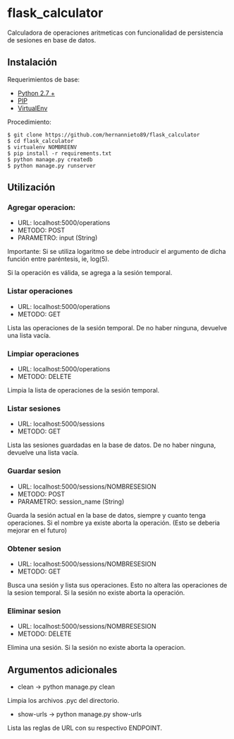 # flask_calculator

Calculadora de operaciones aritmeticas con funcionalidad de persistencia
de sesiones en base de datos.

## Instalación
Requerimientos de base:
- [Python 2.7 +](https://www.python.org/)
- [PIP](https://pip.pypa.io/en/stable/quickstart/)
- [VirtualEnv](https://virtualenv.pypa.io/en/stable/)

Procedimiento:
```
$ git clone https://github.com/hernannieto89/flask_calculator
$ cd flask_calculator
$ virtualenv NOMBREENV
$ pip install -r requirements.txt
$ python manage.py createdb
$ python manage.py runserver
```

## Utilización

### Agregar operacion:
- URL: localhost:5000/operations
- METODO: POST
- PARAMETRO: input (String)

Importante: Si se utiliza logaritmo se debe introducir el argumento de dicha
función entre paréntesis, ie, log(5).

Si la operación es válida, se agrega a la sesión temporal.

### Listar operaciones
- URL: localhost:5000/operations
- METODO: GET

Lista las operaciones de la sesión temporal.
De no haber ninguna, devuelve una lista vacía.

### Limpiar operaciones
- URL: localhost:5000/operations
- METODO: DELETE

Limpia la lista de operaciones de la sesión temporal.

### Listar sesiones
- URL: localhost:5000/sessions
- METODO: GET

Lista las sesiones guardadas en la base de datos.
De no haber ninguna, devuelve una lista vacía.

### Guardar sesion
- URL: localhost:5000/sessions/NOMBRESESION
- METODO: POST
- PARAMETRO: session_name (String)

Guarda la sesión actual en la base de datos, siempre y cuanto tenga operaciones.
Si el nombre ya existe aborta la operación.
(Esto se deberia mejorar en el futuro)

### Obtener sesion
- URL: localhost:5000/sessions/NOMBRESESION
- METODO: GET

Busca una sesión y lista sus operaciones.
Esto no altera las operaciones de la sesion temporal.
Si la sesión no existe aborta la operación.

### Eliminar sesion
- URL: localhost:5000/sessions/NOMBRESESION
- METODO: DELETE

Elimina una sesión.
Si la sesión no existe aborta la operacion.

## Argumentos adicionales

- clean -> python manage.py clean

Limpia los archivos .pyc del directorio.

- show-urls -> python manage.py show-urls

Lista las reglas de URL con su respectivo ENDPOINT.
